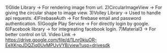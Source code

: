 1)Glide Library -> For rendering image from url.
2)CircularImageView -> For giving the circular shape to image view.
3)Volley Library -> Used to handle api requests.
4)FirebaseAuth -> For firebase email and password authentication.
5)Google Play Service -> For directly login by google.
6)Facebook library -> for integreating facebook login.
7)Material3 -> For better control on UI.
Video Link -> https://drive.google.com/file/d/1Lnr0kjuOR-EeXKnpJDQZiq0UvMPUvVYB/view?usp=drivesdk
